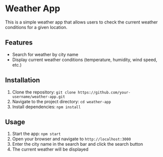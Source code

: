 # Weather App

This is a simple weather app that allows users to check the current weather conditions for a given location.

## Features

- Search for weather by city name
- Display current weather conditions (temperature, humidity, wind speed, etc.)

## Installation

1. Clone the repository: `git clone https://github.com/your-username/weather-app.git`
2. Navigate to the project directory: `cd weather-app`
3. Install dependencies: `npm install`

## Usage

1. Start the app: `npm start`
2. Open your browser and navigate to `http://localhost:3000`
3. Enter the city name in the search bar and click the search button
4. The current weather will be displayed
